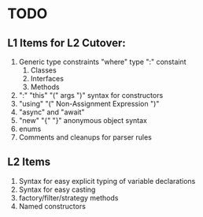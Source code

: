 ﻿# TODO

## L1 Items for L2 Cutover:

1. Generic type constraints "where" type ":" constaint
   1. Classes
   1. Interfaces
   1. Methods
1. ":" "this" "(" args ")" syntax for constructors
1. "using" "(" Non-Assignment Expression ")"
1. "async" and "await"
1. "new" "{" "}" anonymous object syntax
1. enums
1. Comments and cleanups for parser rules

## L2 Items

1. Syntax for easy explicit typing of variable declarations
1. Syntax for easy casting
1. factory/filter/strategy methods
1. Named constructors